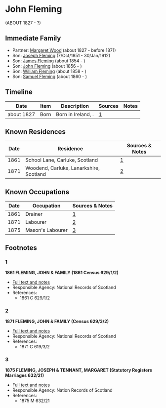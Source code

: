 ﻿---
layout: person
subject_key: i39983533
permalink: /people/i39983533
---

# John Fleming
(ABOUT 1827 - ?)

## Immediate Family

* Partner: [Margaret Wood](./@50500805@-margaret-wood-b1827-d1871.md) (about 1827 - before 1871)
* Son: [Joseph Fleming](./@57117702@-joseph-fleming-b1851-10-7-d1912-1-30.md) (7/Oct/1851 - 30/Jan/1912)
* Son: [James Fleming](./@45874990@-james-fleming-b1854-d.md) (about 1854 - )
* Son: [John Fleming](./@18678270@-john-fleming-b1856-d.md) (about 1856 - )
* Son: [William Fleming](./@78368531@-william-fleming-b1858-d.md) (about 1858 - )
* Son: [Samuel Fleming](./@19337566@-samuel-fleming-b1860-d.md) (about 1860 - )

## Timeline

Date | Item | Description | Sources | Notes
---|---|---|---|---
about 1827 | Born | Born in Ireland, . | [1](#1) | 

## Known Residences

Date | Residence | Sources & Notes
---|---|---
1861 | School Lane, Carluke, Scotland | [1](#1)
1871 | Woodend, Carluke, Lanarkshire, Scotland | [2](#2)

## Known Occupations

Date | Occupation | Sources & Notes
---|---|---
1861 | Drainer | [1](#1)
1871 | Labourer | [2](#2)
1875 | Mason's Labourer | [3](#3)

## Footnotes

### 1

**1861 FLEMING, JOHN & FAMILY (1861 Census 629/1/2)**

* [Full text and notes](../sources/@85731728@-1861-fleming,-john-&-family-1861-census-629-1-2-.md)
* Responsible Agency: National Records of Scotland
* References: 
  * 1861 C 629/1/2

### 2

**1871 FLEMING, JOHN & FAMILY (Census 629/3/2)**

* [Full text and notes](../sources/@93302041@-1871-fleming,-john-&-family-census-629-3-2-.md)
* Responsible Agency: National Records of Scotland
* References: 
  * 1871 C 619/3/2

### 3

**1875 FLEMING, JOSEPH & TENNANT, MARGARET (Statutory Registers Marriages 632/21)**

* [Full text and notes](../sources/@26043109@-1875-fleming,-joseph-&-tennant,-margaret-statutory-registers-marriages-632-21-.md)
* Responsible Agency: Nation Records of Scotland
* References: 
  * 1875 M 632/21

